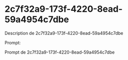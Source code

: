 # 2c7f32a9-173f-4220-8ead-59a4954c7dbe

Description de 2c7f32a9-173f-4220-8ead-59a4954c7dbe

Prompt:

Prompt de 2c7f32a9-173f-4220-8ead-59a4954c7dbe